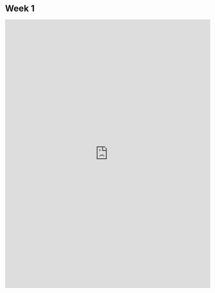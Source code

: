 # Week 1
<iframe seamless frameborder="0" src="https://public.tableau.com/views/MainCitiesofFrosinone/Dashboard1?:embed=yes&:display_count=yes&:showVizHome=no" width = '670' height = '880' scrolling = 'Yes' ></iframe>    


